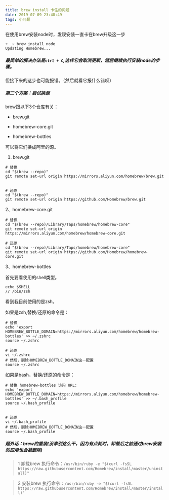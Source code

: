 ```yaml
---
title: brew install 卡住的问题
date: 2019-07-09 23:48:49
tags: 小问题
---
```


在使用brew安装node时，发现安装一直卡在brew升级这一步
```
➜  ~ brew install node
Updating Homebrew...
```

##### 最简单的解决办法是`ctrl + C`,这样它会取消更新，然后继续执行安装node的步骤。

但接下来的这步也可能报错。（然后就看它报什么错呗）

##### 第二个方案：尝试换源

brew跟以下3个仓库有关：

+ brew.git

+ homebrew-core.git

+ homebrew-bottles

可以将它们换成阿里的源。

1. brew.git

```
# 替换
cd "$(brew --repo)"
git remote set-url origin https://mirrors.aliyun.com/homebrew/brew.git


# 还原
cd "$(brew --repo)"
git remote set-url origin https://github.com/Homebrew/brew.git
```

2、homebrew-core.git
```
# 替换
cd "$(brew --repo)/Library/Taps/homebrew/homebrew-core"
git remote set-url origin https://mirrors.aliyun.com/homebrew/homebrew-core.git

# 还原
cd "$(brew --repo)/Library/Taps/homebrew/homebrew-core"
git remote set-url origin https://github.com/Homebrew/homebrew-core.git
```

3、homebrew-bottles

首先要看使用的shell类型。
```
echo $SHELL
// /bin/zsh
```
看到我目前使用的是zsh。

如果是zsh,替换/还原的命令是：
```
# 替换
echo 'export HOMEBREW_BOTTLE_DOMAIN=https://mirrors.aliyun.com/homebrew/homebrew-bottles' >> ~/.zshrc
source ~/.zshrc

# 还原
vi ~/.zshrc
# 然后，删除HOMEBREW_BOTTLE_DOMAIN这一配置
source ~/.zshrc
```
如果是bash，替换/还原的命令是：
```
# 替换 homebrew-bottles 访问 URL:
echo 'export HOMEBREW_BOTTLE_DOMAIN=https://mirrors.aliyun.com/homebrew/homebrew-bottles' >> ~/.bash_profile
source ~/.bash_profile


# 还原
vi ~/.bash_profile
# 然后，删除HOMEBREW_BOTTLE_DOMAIN这一配置
source ~/.bash_profile
```


##### 题外话：brew的重装(没事别这么干，因为有点耗时，卸载后之前通过brew安装的应用也会被删除)

>1 卸载brew
>执行命令：`/usr/bin/ruby -e "$(curl -fsSL https://raw.githubusercontent.com/Homebrew/install/master/uninstall)"`

>2 安装brew
>执行命令：`/usr/bin/ruby -e "$(curl -fsSL https://raw.githubusercontent.com/Homebrew/install/master/install)" `
